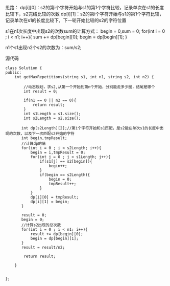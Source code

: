 思路：
dp[i][0]：s2的第i个字符开始与s1的第1个字符比较，记录单次在s1的长度比较下，s2完结比较的次数
dp[i][1]：s2的第i个字符开始与s1的第1个字符比较，记录单次在s1的长度比较下，下一轮开始比较的s2的字符位置

s1在n1次长度中出现s2的次数sum的计算方式：
begin = 0,sum = 0;
for(int i = 0 ; i < n1; i++){
   sum += dp[begin][0];
   begin = dp[begin][1];
}

n1个s1出现n2个s2的次数为：sum/s2;

源代码
```
class Solution {
public:
    int getMaxRepetitions(string s1, int n1, string s2, int n2) {

        //动态规划，求s2,从第一个开始到第n个开始，分别能走多少圈，结尾是哪个
        int result = 0;

        if(n1 == 0 || n2 == 0){
            return result;
        }
        int s1Length = s1.size();
        int s2Length = s2.size();

       int dp[s2Length][2];//第i个字符开始和s1匹配，是s2能在单次s1的长度中出现的次数，以及下一次匹配s2开始的字符
       int begin,tmpResult;
       //计算dp的值
       for(int i = 0 ; i < s2Length; i++){
           begin = i,tmpResult = 0;
           for(int j = 0 ; j < s1Length; j++){
               if(s1[j] == s2[begin]){
                   begin++;
               }
               if(begin == s2Length){
                   begin = 0;
                   tmpResult++;
               }
           }
           dp[i][0] = tmpResult;
           dp[i][1] = begin;
       }

       result = 0;
       begin = 0;
       //计算s2出现的总次数
       for(int i = 0 ; i < n1; i++){
           result += dp[begin][0];
           begin = dp[begin][1];
       }
       result = result/n2;

        return result;

    }


};
```
